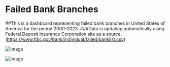 # Failed Bank Branches


##This is a dashboard representing failed bank branches in United States of America for the period 2000-2023.
###Data is updating automatically using Federal Deposit Insurance Corporation site as a source. (https://www.fdic.gov/bank/individual/failed/banklist.csv)


![image](https://github.com/ThePeaceMaker1872/Failed-Bank-Branches/assets/102744594/2fff10f1-981e-4f94-8b76-ac5b0b10e9e0)


![image](https://github.com/ThePeaceMaker1872/Failed-Bank-Branches/assets/102744594/d81e853f-1526-4b2f-b7b1-e99208b6c126)




